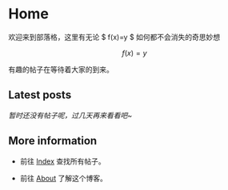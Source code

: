 # Home

欢迎来到部落格，这里有无论 $ f(x)=y $ 如何都不会消失的奇思妙想

$$ f(x)=y $$

有趣的帖子在等待着大家的到来。

## Latest posts

*暂时还没有帖子呢，过几天再来看看吧~*

## More information

- 前往 [Index]() 查找所有帖子。

- 前往 [About]() 了解这个博客。

